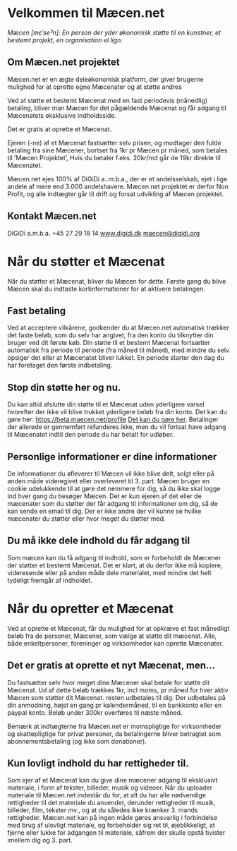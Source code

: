 Velkommen til Mæcen.net
====================

*Mæcen [mεˈseˀn]: En person der yder økonomisk støtte til en kunstner, et bestemt projekt, en organisation el.lign.*

Om Mæcen.net projektet
--------------------

Mæcen.net er en ægte deleøkonomisk platform, der giver brugerne mulighed for at oprette egne Mæcenater og at støtte andres
  
Ved at støtte et bestemt Mæcenat med en fast periodevis (månedlig) betaling, bliver man Mæcen for det pågældende Mæcenat og får adgang til Mæcenatets eksklusive indholdsside.
  
Det er gratis at oprette et Mæcenat.

Ejeren (-ne) af et Mæcenat fastsætter selv prisen, og modtager den fulde betaling fra sine Mæcener, bortset fra 1kr pr Mæcen pr måned, som betales til ’Mæcen Projektet’, 
Hvis du betaler f.eks. 20kr/md går de 19kr direkte til Mæcenatet.

Mæcen.net ejes 100% af  DiGiDi a..m.b.a., der er et andelsselskab, ejet i lige andele af mere end 3.000 andelshavere.
Mæcen.net projektet er derfor Non Profit, og alle indtægter går til drift og forsat udvikling af Mæcen projektet.

Kontakt Mæcen.net
---------------
DiGiDi a.m.b.a.
+45 27 29 18 14
www.digidi.dk
maecen@digidi.org


Når du støtter et Mæcenat
==================================
Når du støtter et Mæcenat, bliver du Mæcen for dette. Første gang du blive Mæcen skal du indtaste kortinformationer for at aktivere betalingen.

Fast betaling
-----------
Ved at acceptere vilkårene, godkender du at Mæcen.net automatisk trækker det faste beløb, som du selv har angivet, fra den konto du tilknytter din bruger ved dit første køb.
Din støtte til et bestemt Mæcenat fortsætter automatisk fra periode til periode (fra måned til måned), med mindre du selv opsiger det eller at Mæcenatet bliver lukket.
En periode starter den dag du har foretaget den første indbetaling.

Stop din støtte her og nu.
----------------------
Du kan altid afslutte din støtte til et Mæcenat uden yderligere varsel hvorefter der ikke vil blive trukket yderligere beløb fra din konto.
Det kan du gøre her: https://beta.maecen.net/profile
[Det kan du gøre her](https://beta.maecen.net/profile "Profil side").
Betalinger der allerede er gennemført refunderes ikke, men du vil fortsat have adgang til Mæcenatet indtil den periode du har betalt for udløber.

Personlige informationer er dine informationer
------------------------------
De informationer du afleverer til Mæcen vil ikke blive delt, solgt eller på anden måde videregivet eller overleveret til 3. part.
Mæcen bruger en cookie udelukkende til at gøre det nemmere for dig, så du ikke skal logge ind hver gang du besøger Mæcen.
Det er kun ejeren af det eller de mæcenater som du støtter der får adgang til informationer om dig, så de kan sende en email til dig. 
Der er ikke andre der vil kunne se hvilke mæcenater du støtter eller hvor meget du støtter med.


Du må ikke dele indhold du får adgang til
---------------------------------------
Som mæcen kan du få adgang til indhold, som er forbeholdt de Mæcener der støtter et bestemt Mæcenat. Det er klart, at du derfor ikke må kopiere, videresende eller på anden måde dele materialet, med mindre det helt tydeligt fremgår af indholdet.


Når du opretter et Mæcenat
======================
Ved at oprette et Mæcenat, får du mulighed for at opkræve et fast månedligt beløb fra de personer, Mæcener, som vælge at støtte dit mæcenat.
Alle, både enkeltpersoner, foreninger og virksomheder kan oprette Mæcenater.


Det er gratis at oprette et nyt Mæcenat, men...
--------------------------------------
Du fastsætter selv hvor meget dine Mæcener skal betale for støtte dit Mæcenat.
Ud af dette beløb trækkes 1kr, incl moms, pr måned for hver aktiv Mæcen som støtter dit Mæcenat. resten udbetales til dig.
Der udbetales på din anmodning, højst en gang pr kalendermåned, til en bankkonto eller en paypal konto.  Beløb under 300kr overføres til næste måned.

Bemærk at indtægterne fra Mæcen.net er momspligtige for virksomheder og skattepligtige for privat personer, da betalingerne bliver betragtet som abonnementsbetaling (og ikke som donationer).

Kun lovligt indhold du har rettigheder til.
-------------------------------------
Som ejer af et Mæcenat kan du give dine mæcener adgang til eksklusivt materiale, i form af tekster, billeder, musik og videoer. Når du uploader materiale til Mæcen.net indestår du for, at alt du har alle nødvendige rettigheder til det materiale du anvender, derunder rettigheder til musik, billeder, film, tekster mv., og at du således ikke krænker 3. mands rettigheder. 
Mæcen.net kan på ingen måde gøres ansvarlig i forbindelse med brug af ulovligt materiale, og forbeholder sig ret til, øjeblikkeligt, at fjerne eller lukke for adgangen til materiale, såfrem der skulle opstå tivister imellem dig og 3. part.
